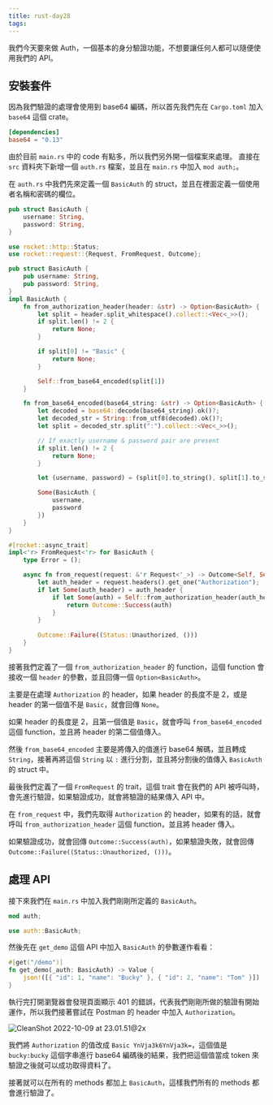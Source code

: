 ```yaml
---
title: rust-day28
tags:
---
```


我們今天要來做 Auth，一個基本的身分驗證功能，不想要讓任何人都可以隨便使用我們的 API。

## 安裝套件

因為我們驗證的處理會使用到 base64 編碼，所以首先我們先在 `Cargo.toml` 加入 `base64` 這個 crate。

```toml
[dependencies]
base64 = "0.13"
```

由於目前 `main.rs` 中的 code 有點多，所以我們另外開一個檔案來處理。
直接在 `src` 資料夾下新增一個 `auth.rs` 檔案，並且在 `main.rs` 中加入 `mod auth;`。

在 `auth.rs` 中我們先來定義一個 `BasicAuth` 的 struct，並且在裡面定義一個使用者名稱和密碼的欄位。

```rust
pub struct BasicAuth {
    username: String,
    password: String,
}
```

```rust
use rocket::http::Status;
use rocket::request::{Request, FromRequest, Outcome};

pub struct BasicAuth {
    pub username: String,
    pub password: String,
}
impl BasicAuth {
    fn from_authorization_header(header: &str) -> Option<BasicAuth> {
        let split = header.split_whitespace().collect::<Vec<_>>();
        if split.len() != 2 {
            return None;
        }

        if split[0] != "Basic" {
            return None;
        }

        Self::from_base64_encoded(split[1])
    }

    fn from_base64_encoded(base64_string: &str) -> Option<BasicAuth> {
        let decoded = base64::decode(base64_string).ok()?;
        let decoded_str = String::from_utf8(decoded).ok()?;
        let split = decoded_str.split(":").collect::<Vec<_>>();

        // If exactly username & password pair are present
        if split.len() != 2 {
            return None;
        }

        let (username, password) = (split[0].to_string(), split[1].to_string());

        Some(BasicAuth {
            username,
            password
        })
    }
}

#[rocket::async_trait]
impl<'r> FromRequest<'r> for BasicAuth {
    type Error = ();

    async fn from_request(request: &'r Request<'_>) -> Outcome<Self, Self::Error> {
        let auth_header = request.headers().get_one("Authorization");
        if let Some(auth_header) = auth_header {
            if let Some(auth) = Self::from_authorization_header(auth_header) {
                return Outcome::Success(auth)
            }
        }
        
        Outcome::Failure((Status::Unauthorized, ()))
    }
}
```

接著我們定義了一個 `from_authorization_header` 的 function，這個 function 會接收一個 `header` 的參數，並且回傳一個 `Option<BasicAuth>`。

主要是在處理 `Authorization` 的 header，如果 header 的長度不是 2，或是 header 的第一個值不是 `Basic`，就會回傳 `None`。

如果 header 的長度是 2，且第一個值是 `Basic`，就會呼叫 `from_base64_encoded` 這個 function，並且將 header 的第二個值傳入。

然後 `from_base64_encoded` 主要是將傳入的值進行 base64 解碼，並且轉成 `String`，接著再將這個 `String` 以 `:` 進行分割，並且將分割後的值傳入 `BasicAuth` 的 struct 中。

最後我們定義了一個 `FromRequest` 的 trait，這個 trait 會在我們的 API 被呼叫時，會先進行驗證，如果驗證成功，就會將驗證的結果傳入 API 中。

在 `from_request` 中，我們先取得 `Authorization` 的 header，如果有的話，就會呼叫 `from_authorization_header` 這個 function，並且將 header 傳入。

如果驗證成功，就會回傳 `Outcome::Success(auth)`，如果驗證失敗，就會回傳 `Outcome::Failure((Status::Unauthorized, ()))`。

## 處理 API

接下來我們在 `main.rs` 中加入我們剛剛所定義的 `BasicAuth`。

```rust
mod auth;

use auth::BasicAuth;
```

然後先在 `get_demo` 這個 API 中加入 `BasicAuth` 的參數運作看看：

```rust
#[get("/demo")]
fn get_demo(_auth: BasicAuth) -> Value {
    json!([{ "id": 1, "name": "Bucky" }, { "id": 2, "name": "Tom" }])
}
```

執行完打開瀏覽器會發現頁面顯示 401 的錯誤，代表我們剛剛所做的驗證有開始運作，所以我們接著嘗試在 Postman 的 header 中加入 `Authorization`。

![CleanShot 2022-10-09 at 23.01.51@2x](https://i.imgur.com/y36n1kN.png)

我們將 `Authorization` 的值改成 `Basic YnVja3k6YnVja3k=`，這個值是 `bucky:bucky` 這個字串進行 base64 編碼後的結果，我們把這個值當成 token 來驗證之後就可以成功取得資料了。

接著就可以在所有的 methods 都加上 `BasicAuth`，這樣我們所有的 methods 都會進行驗證了。